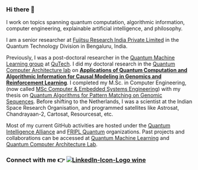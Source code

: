 ### Hi there 👋

I work on topics spanning quantum computation, algorithmic information, computer engineering, explainable artificial intelligence, and philosophy.

I am a senior researcher at [Fujitsu Research India Private Limited](https://www.fujitsu.com/in/about/local/corporate/subsidiaries/fri-research-vision.html) in the Quantum Technology Division in Bengaluru, India.

Previously, I was a post-doctoral researcher in the [Quantum Machine Learning group](https://qutech.nl/lab/feld-group/) at [QuTech](https://qutech.nl/person/aritra-sarkar/). I did my doctoral research in the [Quantum Computer Architecture lab](https://www.tudelft.nl/en/eemcs/the-faculty/departments/quantum-computer-engineering/quantum-computer-architecture-lab/staff/aritra-sarkar/) on [**Applications of Quantum Computation and Algorithmic Information for Causal Modeling in Genomics and Reinforcement Learning**](https://doi.org/10.4233/uuid:0952c9e9-115c-4672-9381-2b302d1b9576). I completed my M.Sc. in Computer Engineering, (now called [MSc Computer & Embedded Systems Engineering](https://www.tudelft.nl/en/education/programmes/masters/msc-computer-embedded-systems-engineering)) with my thesis on [Quantum Algorithms for Pattern Matching on Genomic Sequences](https://repository.tudelft.nl/islandora/object/uuid%3A4257310d-6d8b-4f5a-9fda-00cf8e081f0e). Before shifting to the Netherlands, I was a scientist at the Indian Space Research Organisation, and programmed satellites like Astrosat, Chandrayaan-2, Cartosat, Resourcesat, etc.

Most of my current GitHub activities are hosted under the [Quantum Intelligence Alliance](https://github.com/Advanced-Research-Centre) and [FRIPL Quantum](https://github.com/FRIPL-Quantum) organizations. Past projects and collaborations can be accessed at [Quantum Machine Learning](https://github.com/QML-Group) and [Quantum Computer Architecture Lab](https://github.com/QE-Lab).

<!--
![Aritra's github stats](https://github-readme-stats.vercel.app/api?username=prince-ph0en1x&count_private=true&include_all_commits&show_icons=true&theme=tokyonight)
-->

<!--
[![Julia Simpke](https://github-readme-stats.vercel.app/api/pin/?username=Advanced-Research-Centre&repo=QKSA)](https://github.com/Advanced-Research-Centre/QKSA)
-->

<!--
Projects currently in focus:

[![Julia Simpke](https://github-readme-stats.vercel.app/api/pin/?username=Advanced-Research-Centre&repo=YAQQ)](https://github.com/Advanced-Research-Centre/YAQQ)

[![Julia Simpke](https://github-readme-stats.vercel.app/api/pin/?username=Advanced-Research-Centre&repo=DeQompile)](https://github.com/Advanced-Research-Centre/DeQompile)
-->

### **Connect with me** 👉 [![LinkedIn-Icon-Logo wine](https://user-images.githubusercontent.com/52291447/116795606-18bdaa00-aace-11eb-940b-0740dfeb8309.png)](https://www.linkedin.com/in/sarkararitra/)

<!--
**prince-ph0en1x/prince-ph0en1x** is a ✨ _special_ ✨ repository because its `README.md` (this file) appears on your GitHub profile.

Here are some ideas to get you started:

- 🔭 I’m currently working on ...
- 🌱 I’m currently learning ...
- 👯 I’m looking to collaborate on ...
- 🤔 I’m looking for help with ...
- 💬 Ask me about ...
- 📫 How to reach me: ...
- 😄 Pronouns: ...
- ⚡ Fun fact: ...
-->
